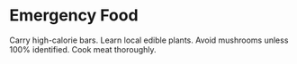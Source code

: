 # Emergency Food

Carry high-calorie bars. Learn local edible plants. Avoid mushrooms unless 100% identified. Cook meat thoroughly.
